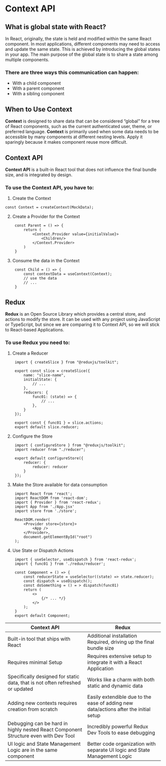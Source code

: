 # Context API

## What is global state with React?

In React, originally, the state is held and modified within the same React component. In most applications, different components may need to access and update the same state. This is achieved by introducing the global states in your app. The main purpose of the global state is to share a state among multiple components.
### There are three ways this communication can happen:

* With a child component
* With a parent component
* With a sibling component



## When to Use Context
**Context** is designed to share data that can be considered “global” for a tree of React components, such as the current authenticated user, theme, or preferred language. **Context** is primarily used when some data needs to be accessible by many components at different nesting levels. Apply it sparingly because it makes component reuse more difficult.

## Context API
**Context API** is a built-in React tool that does not influence the final bundle size, and is integrated by design.

### To use the Context API, you have to:
1. Create the Context

`const Context = createContext(MockData);`

2. Create a Provider for the Context

        const Parent = () => {
            return (
                <Context.Provider value={initialValue}>
                    <Children/>
                </Context.Provider>
            )
        }

3. Consume the data in the Context

        const Child = () => {
            const contextData = useContext(Context);
            // use the data
            // ...
        }

## Redux
**Redux** is an Open Source Library which provides a central store, and actions to modify the store. It can be used with any project using JavaScript or TypeScript, but since we are comparing it to Context API, so we will stick to React-based Applications.

### To use Redux you need to:

1. Create a Reducer

        import { createSlice } from "@reduxjs/toolkit";

        export const slice = createSlice({
            name: "slice-name",
            initialState: {
                // ...
            },
            reducers: {
                func01: (state) => {
                    // ...
                },
            }
        });

        export const { func01 } = slice.actions;
        export default slice.reducer;

2. Configure the Store

        import { configureStore } from "@reduxjs/toolkit";
        import reducer from "./reducer";

        export default configureStore({
            reducer: {
                reducer: reducer
            }
        });

3. Make the Store available for data consumption

        import React from 'react';
        import ReactDOM from 'react-dom';
        import { Provider } from 'react-redux';
        import App from './App.jsx'
        import store from './store';

        ReactDOM.render(
            <Provider store={store}>
                <App />
            </Provider>,
            document.getElementById("root")
        );

4. Use State or Dispatch Actions

        import { useSelector, useDispatch } from 'react-redux';
        import { func01 } from './redux/reducer';

        const Component = () => {
            const reducerState = useSelector((state) => state.reducer);
            const dispatch = useDispatch();
            const doSomething = () = > dispatch(func01)  
            return (
                <>
                    {/* ... */}
                </>
            );
        }
        export default Component;

| Context API   |    Redux      |
| ------------- | ------------- |
| Built-in tool that ships with React	                                                  | Additional installation Required, driving up the final bundle size                    |
| Requires minimal Setup                                                                  | Requires extensive setup to integrate it with a React Application                     |
| Specifically designed for static data, that is not often refreshed or updated	          | Works like a charm with both static and dynamic data                                  |
| Adding new contexts requires creation from scratch	                                  | Easily extendible due to the ease of adding new data/actions after the initial setup  |
| Debugging can be hard in highly nested React Component Structure even with Dev Tool	  | Incredibly powerful Redux Dev Tools to ease debugging                                 |
| UI logic and State Management Logic are in the same component	                          | Better code organization with separate UI logic and State Management Logic            |
